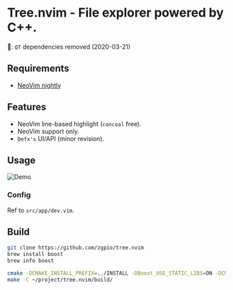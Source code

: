 # Tree.nvim - File explorer powered by C++.

🎉: `QT` dependencies removed (2020-03-21)

## Requirements
- [NeoVim nightly](https://github.com/neovim/neovim/releases/tag/nightly)

## Features
- NeoVim line-based highlight (`conceal` free).
- NeoVim support only.
- `Defx's` UI/API (minor revision).

## Usage
![Demo](https://user-images.githubusercontent.com/19503791/68298747-1d6df180-00d5-11ea-8139-3c96ed492334.png)

### Config
Ref to `src/app/dev.vim`.

## Build
```sh
git clone https://github.com/zgpio/tree.nvim
brew install boost
brew info boost

cmake -DCMAKE_INSTALL_PREFIX=../INSTALL -DBoost_USE_STATIC_LIBS=ON -DCMAKE_BUILD_TYPE=Release -S ~/project/tree.nvim/ -B ~/project/tree.nvim/build
make -C ~/project/tree.nvim/build/
```
